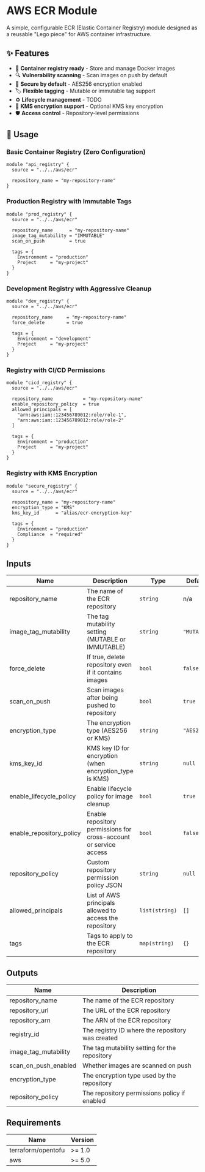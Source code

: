 # AWS ECR Module

A simple, configurable ECR (Elastic Container Registry) module designed as a reusable "Lego piece" for AWS container infrastructure.

## ✨ Features

- 🐳 **Container registry ready** - Store and manage Docker images
- 🔍 **Vulnerability scanning** - Scan images on push by default  
- 🔐 **Secure by default** - AES256 encryption enabled
- 🏷️ **Flexible tagging** - Mutable or immutable tag support
- ♻️ **Lifecycle management** - TODO
- 🔑 **KMS encryption support** - Optional KMS key encryption
- 🛡️ **Access control** - Repository-level permissions

## 🚀 Usage

### Basic Container Registry (Zero Configuration)

```hcl
module "api_registry" {
  source = "../../aws/ecr"
  
  repository_name = "my-repository-name"
}
```

### Production Registry with Immutable Tags

```hcl
module "prod_registry" {
  source = "../../aws/ecr"
  
  repository_name      = "my-repository-name"
  image_tag_mutability = "IMMUTABLE"
  scan_on_push         = true
  
  tags = {
    Environment = "production"
    Project     = "my-project"
  }
}
```

### Development Registry with Aggressive Cleanup

```hcl
module "dev_registry" {
  source = "../../aws/ecr"
  
  repository_name     = "my-repository-name"
  force_delete        = true
  
  tags = {
    Environment = "development"
    Project     = "my-project"
  }
}
```

### Registry with CI/CD Permissions

```hcl
module "cicd_registry" {
  source = "../../aws/ecr"
  
  repository_name           = "my-repository-name"
  enable_repository_policy  = true
  allowed_principals = [
    "arn:aws:iam::123456789012:role/role-1",
    "arn:aws:iam::123456789012:role/role-2"
  ]
  
  tags = {
    Environment = "production"
    Project     = "my-project"
  }
}
```

### Registry with KMS Encryption

```hcl
module "secure_registry" {
  source = "../../aws/ecr"
  
  repository_name = "my-repository-name"
  encryption_type = "KMS"
  kms_key_id      = "alias/ecr-encryption-key"
  
  tags = {
    Environment = "production"
    Compliance  = "required"
  }
}
```

## Inputs

| Name | Description | Type | Default | Required |
|------|-------------|------|---------|:--------:|
| repository_name | The name of the ECR repository | `string` | n/a | yes |
| image_tag_mutability | The tag mutability setting (MUTABLE or IMMUTABLE) | `string` | `"MUTABLE"` | no |
| force_delete | If true, delete repository even if it contains images | `bool` | `false` | no |
| scan_on_push | Scan images after being pushed to repository | `bool` | `true` | no |
| encryption_type | The encryption type (AES256 or KMS) | `string` | `"AES256"` | no |
| kms_key_id | KMS key ID for encryption (when encryption_type is KMS) | `string` | `null` | no |
| enable_lifecycle_policy | Enable lifecycle policy for image cleanup | `bool` | `true` | no |
| enable_repository_policy | Enable repository permissions for cross-account or service access | `bool` | `false` | no |
| repository_policy | Custom repository permission policy JSON | `string` | `null` | no |
| allowed_principals | List of AWS principals allowed to access the repository | `list(string)` | `[]` | no |
| tags | Tags to apply to the ECR repository | `map(string)` | `{}` | no |

## Outputs

| Name | Description |
|------|-------------|
| repository_name | The name of the ECR repository |
| repository_url | The URL of the ECR repository |
| repository_arn | The ARN of the ECR repository |
| registry_id | The registry ID where the repository was created |
| image_tag_mutability | The tag mutability setting for the repository |
| scan_on_push_enabled | Whether images are scanned on push |
| encryption_type | The encryption type used by the repository |
| repository_policy | The repository permissions policy if enabled |

## Requirements

| Name | Version |
|------|---------|
| terraform/opentofu | >= 1.0 |
| aws | >= 5.0 |